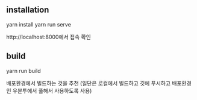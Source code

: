 ## installation
yarn install
yarn run serve

http://localhost:8000에서 접속 확인

## build
yarn run build 

배포환경에서 빌드하는 것을 추천
(일단은 로컬에서 빌드하고 깃에 푸시하고 배포환경인 우분투에서 풀해서 사용하도록 사용)